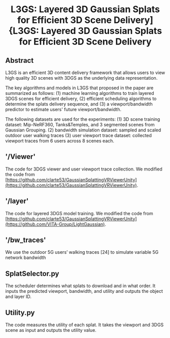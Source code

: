 <div align="center">
    <h1> L3GS: Layered 3D Gaussian Splats for Efficient 3D Scene Delivery]{L3GS: Layered 3D Gaussian Splats for Efficient 3D Scene Delivery</h1>
</div>

## Abstract

L3GS is an efficient 3D content delivery framework that allows users to view high quality 3D scenes with 3DGS as the underlying data representation. 

The key algorithms and models in L3GS that proposed in the paper are summarized as follows: (1) machine learning algorithms to train layered 3DGS scenes for efficient delivery, (2) efficient scheduling algorithms to determine the splats delivery sequence, and (3) a viewport/bandwidth predictor to estimate users' future viewport/bandwidth.

The following datasets are used for the experiments: (1) 3D scene training dataset: Mip-NeRF360, Tanks\&Temples, and 3 segmented scenes from Gaussian Grouping. 
(2) bandwidth simulation dataset: sampled and scaled outdoor user walking traces
(3) user viewport trace dataset: collected viewport traces from 6 users across 8 scenes each.

## '/Viewer'
The code for 3DGS viewer and user viewport trace collection. We modified the code from [https://github.com/clarte53/GaussianSplattingVRViewerUnity](https://github.com/clarte53/GaussianSplattingVRViewerUnity).

## '/layer'
The code for layered 3DGS model training. We modified the code from [https://github.com/clarte53/GaussianSplattingVRViewerUnity](https://github.com/VITA-Group/LightGaussian).

## '/bw_traces'
We use the outdoor 5G users’ walking traces [24] to simulate variable 5G network bandwidth

## SplatSelector.py
The scheduler determines what splats to download and in what order. It inputs the predicted viewport, bandwidth, and utility and outputs the object and layer ID.

## Utility.py
The code measures the utility of each splat. It takes the viewport and 3DGS scene as input and outputs the utility value.

